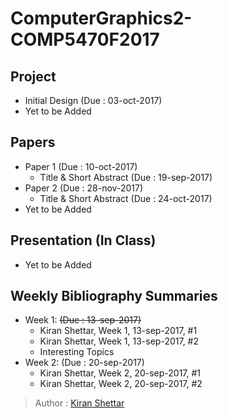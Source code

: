 # ComputerGraphics2-COMP5470F2017
## Project 
- Initial Design (Due : 03-oct-2017)
- Yet to be Added
## Papers 
- Paper 1 (Due : 10-oct-2017)
  - Title & Short Abstract (Due : 19-sep-2017) 
- Paper 2 (Due : 28-nov-2017)
  - Title & Short Abstract (Due : 24-oct-2017)
- Yet to be Added
## Presentation (In Class)
- Yet to be Added
## Weekly Bibliography Summaries
- Week 1: ~~(Due : 13-sep-2017)~~
  - Kiran Shettar, Week 1, 13-sep-2017, #1
  - Kiran Shettar, Week 1, 13-sep-2017, #2 
  - Interesting Topics
- Week 2: (Due : 20-sep-2017)
  - Kiran Shettar, Week 2, 20-sep-2017, #1
  - Kiran Shettar, Week 2, 20-sep-2017, #2

> Author : [Kiran Shettar](https://www.cs.uml.edu/~kshettar)